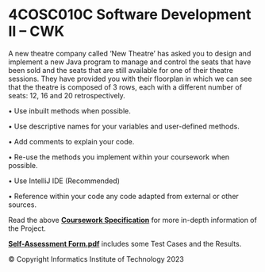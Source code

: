 # 4COSC010C Software Development II – CWK

A new theatre company called ‘New Theatre’ has asked you to design and implement a new Java program to manage and control the seats that have been sold and the seats that are still available for one of their theatre sessions. They have provided you with their floorplan in which we can see that the theatre is composed of 3 rows, each with a different number of seats: 12, 16 and 20 retrospectively.

• Use inbuilt methods when possible.

• Use descriptive names for your variables and user-defined methods.

• Add comments to explain your code.

• Re-use the methods you implement within your coursework when possible.

• Use IntelliJ IDE (Recommended)

• Reference within your code any code adapted from external or other sources.

Read the above [**Coursework Specification**](https://github.com/AhmedAamil/SD2-Coursework/blob/MAIN/Coursework%20Description.pdf) for more in-depth information of the Project.

[**Self-Assessment Form.pdf**](https://github.com/AhmedAamil/SD2-Coursework/blob/MAIN/Self-Assessment%20Form.pdf) includes some Test Cases and the Results.

© Copyright Informatics Institute of Technology 2023

